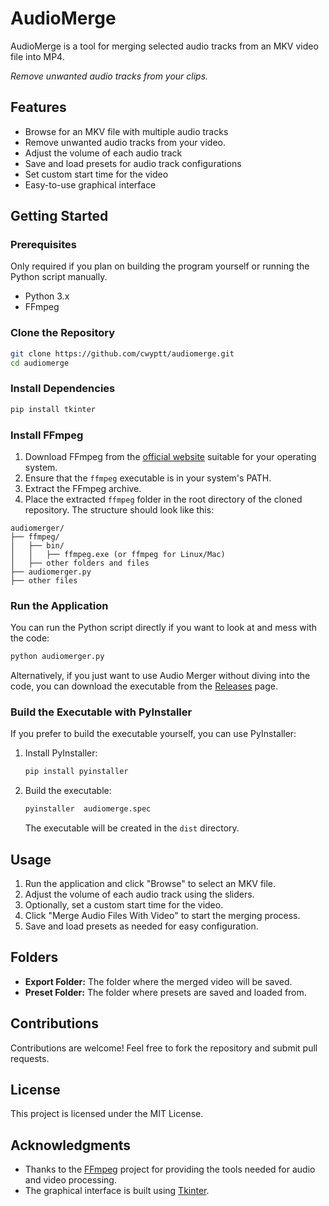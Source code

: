 # AudioMerge

AudioMerge is a tool for merging selected audio tracks from an MKV video file into MP4.

*Remove unwanted audio tracks from your clips.*

## Features

- Browse for an MKV file with multiple audio tracks
- Remove unwanted audio tracks from your video.
- Adjust the volume of each audio track
- Save and load presets for audio track configurations
- Set custom start time for the video
- Easy-to-use graphical interface

## Getting Started

### Prerequisites
Only required if you plan on building the program yourself or running the Python script manually.

- Python 3.x
- FFmpeg 

### Clone the Repository

```bash
git clone https://github.com/cwyptt/audiomerge.git
cd audiomerge
```

### Install Dependencies

```bash
pip install tkinter
```

### Install FFmpeg

1. Download FFmpeg from the [official website](https://ffmpeg.org/download.html) suitable for your operating system.
2. Ensure that the `ffmpeg` executable is in your system's PATH.
3. Extract the FFmpeg archive.
4. Place the extracted `ffmpeg` folder in the root directory of the cloned repository. The structure should look like this:

```
audiomerger/
├── ffmpeg/
│   ├── bin/
│   │   ├── ffmpeg.exe (or ffmpeg for Linux/Mac)
│   ├── other folders and files
├── audiomerger.py
├── other files
```

### Run the Application

You can run the Python script directly if you want to look at and mess with the code:

```bash
python audiomerger.py
```

Alternatively, if you just want to use Audio Merger without diving into the code, you can download the executable from the [Releases](https://github.com/cwyptt/audiomerge/releases) page.

### Build the Executable with PyInstaller

If you prefer to build the executable yourself, you can use PyInstaller:

1. Install PyInstaller:

   ```bash
   pip install pyinstaller
   ```

2. Build the executable:

   ```bash
   pyinstaller  audiomerge.spec
   ```

   The executable will be created in the `dist` directory.

## Usage

1. Run the application and click "Browse" to select an MKV file.
2. Adjust the volume of each audio track using the sliders.
3. Optionally, set a custom start time for the video.
4. Click "Merge Audio Files With Video" to start the merging process.
5. Save and load presets as needed for easy configuration.

## Folders

- **Export Folder:** The folder where the merged video will be saved.
- **Preset Folder:** The folder where presets are saved and loaded from.

## Contributions

Contributions are welcome! Feel free to fork the repository and submit pull requests.

## License

This project is licensed under the MIT License.

## Acknowledgments

- Thanks to the [FFmpeg](https://ffmpeg.org/) project for providing the tools needed for audio and video processing.
- The graphical interface is built using [Tkinter](https://docs.python.org/3/library/tkinter.html).
